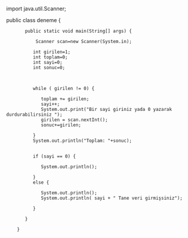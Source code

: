 import java.util.Scanner;

public class deneme {
	
        
		   public static void main(String[] args) {
		      
			   Scanner scan=new Scanner(System.in);
			   
		      int girilen=1;		     		      
		      int toplam=0; 		      
		      int sayi=0; 		      
		      int sonuc=0;
		            
		      
		    
		      while ( girilen != 0) {
		    	  
		         toplam += girilen;  
		         sayi++;             
		         System.out.print("Bir sayi giriniz yada 0 yazarak durdurabilirsiniz ");
		         girilen = scan.nextInt();
		         sonuc+=girilen;
		        
		      }
		      System.out.println("Toplam: "+sonuc);
		    
		      
		      if (sayi == 0) {
		    	 
		         System.out.println();
		         
		      }
		      else {
		         
		         System.out.println();
		         System.out.println( sayi + " Tane veri girmişsiniz");
		       
		      }
		 
		   } 
		   
		} 


